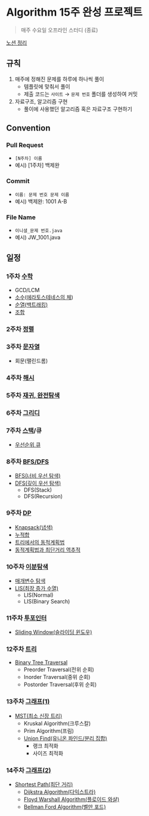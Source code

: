# Algorithm 15주 완성 프로젝트
> 매주 수요일 오프라인 스터디 (종료)

[노션 정리](https://chaerish.notion.site/7a1f0416fe3643cc8149f12991b7367a)

## 규칙
1. 매주에 정해진 문제를 하루에 하나씩 풀이
    - 템플릿에 맞춰서 풀이
    - 제출 코드는 `사이트` &rarr; `문제 번호` 폴더를 생성하여 커밋
2. 자료구조, 알고리즘 구현
    - 풀이에 사용했던 알고리즘 혹은 자료구조 구현하기

## Convention
### Pull Request
- `[N주차] 이름`
- 예시) [1주차] 백제완

### Commit
- `이름: 문제 번호 문제 이름`
- 예시) 백제완: 1001 A-B

### File Name
- `이니셜_문제 번호.java`
- 예시) JW_1001.java

## 일정
### 1주차 [수학](https://www.acmicpc.net/problemset?sort=ac_desc&algo=124)
- GCD/LCM
- [소수](https://www.acmicpc.net/problemset?sort=ac_desc&algo=9)([에라토스테네스의 체](https://www.acmicpc.net/problemset?sort=ac_desc&algo=67))
- [순열(백트래킹)](https://www.acmicpc.net/problemset?sort=ac_desc&algo=5)
- [조합](https://www.acmicpc.net/problemset?sort=ac_desc&algo=6)
### 2주차 [정렬](https://www.acmicpc.net/problemset?sort=ac_desc&algo=97)
### 3주차 [문자열](https://www.acmicpc.net/problemset?sort=ac_desc&algo=158)
- 회문(팰린드롬)
### 4주차 [해시](https://www.acmicpc.net/problemset?sort=ac_desc&algo=136)
### 5주차 [재귀, 완전탐색](https://www.acmicpc.net/problemset?sort=ac_desc&algo=62)
### 6주차 [그리디](https://www.acmicpc.net/problemset?sort=ac_desc&algo=33)
### 7주차 [스택](https://www.acmicpc.net/problemset?sort=ac_desc&algo=71)/큐
- [우선순위 큐](https://www.acmicpc.net/problemset?sort=ac_desc&algo=59)
### 8주차 [BFS/DFS](https://www.acmicpc.net/problemset?sort=ac_desc&algo=11)
- [BFS(너비 우선 탐색)](https://www.acmicpc.net/problemset?sort=ac_desc&algo=126)
- [DFS(깊이 우선 탐색)](https://www.acmicpc.net/problemset?sort=ac_desc&algo=127)
    - DFS(Stack)
    - DFS(Recursion)
### 9주차 [DP](https://www.acmicpc.net/problemset?sort=ac_desc&algo=25)
- [Knapsack(냅색)](https://www.acmicpc.net/problemset?sort=ac_desc&algo=148)
- [누적합](https://www.acmicpc.net/problemset?sort=ac_desc&algo=139)
- [트리에서의 동적계획법](https://www.acmicpc.net/problemset?sort=ac_desc&algo=92)
- [동적계획법과 최단거리 역추적](https://www.acmicpc.net/step/41)
### 10주차 [이분탐색](https://www.acmicpc.net/problemset?sort=ac_desc&algo=12)
- [매개변수 탐색](https://www.acmicpc.net/problemset?sort=ac_desc&algo=170)
- [LIS(최장 증가 수열)](https://www.acmicpc.net/problemset?sort=ac_desc&algo=43)
    - LIS(Normal)
    - LIS(Binary Search)
### 11주차 [투포인터](https://www.acmicpc.net/problemset?sort=ac_desc&algo=80)
- [Sliding Window(슬라이딩 윈도우)](https://www.acmicpc.net/problemset?sort=ac_desc&algo=68)
### 12주차 [트리](https://www.acmicpc.net/problemset?sort=ac_desc&algo=120)
- [Binary Tree Traversal](https://www.acmicpc.net/problemset?sort=ac_desc&algo=74)
    - Preorder Traversal(전위 순회)
    - Inorder Traversal(중위 순회)
    - Postorder Traversal(후위 순회)
### 13주차 [그래프(1)](https://www.acmicpc.net/problemset?sort=ac_desc&algo=7)
- [MST(최소 신장 트리)](https://www.acmicpc.net/problemset?sort=ac_desc&algo=49)
    - Kruskal Algorithm(크루스칼)
    - Prim Algorithm(프림)
    - [Union Find(유니온 파인드/분리 집합)](https://www.acmicpc.net/problemset?sort=ac_desc&algo=81)
        - 랭크 최적화
        - 사이즈 최적화
### 14주차 [그래프(2)](https://www.acmicpc.net/problemset?sort=ac_desc&algo=7)
- [Shortest Path(최단 거리)](https://www.acmicpc.net/problemset?sort=ac_desc&algo=215)
    - [Dijkstra Algorithm(다익스트라)](https://www.acmicpc.net/problemset?sort=ac_desc&algo=22)
    - [Floyd Warshall Algorithm(플로이드 와샬)](https://www.acmicpc.net/problemset?sort=ac_desc&algo=31)
    - [Bellman Ford Algorithm(벨만 포드)](https://www.acmicpc.net/problemset?sort=ac_desc&algo=10)
